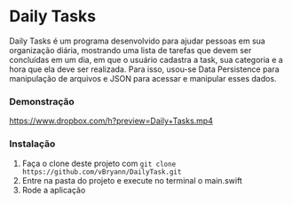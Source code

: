 

Daily Tasks
==============

Daily Tasks é um programa desenvolvido para ajudar pessoas em sua organização diária, mostrando uma lista de tarefas
que devem ser concluídas em um dia, em que o usuário cadastra a task, sua categoria e a hora que ela deve ser realizada.
Para isso, usou-se Data Persistence para manipulação de arquivos e JSON para acessar e manipular esses dados.

### Demonstração

https://www.dropbox.com/h?preview=Daily+Tasks.mp4

### Instalação

1. Faça o clone deste projeto com `git clone https://github.com/vBryann/DailyTask.git`
2. Entre na pasta do projeto e execute no terminal o main.swift 
3. Rode a aplicação

